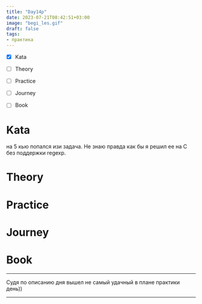 ```yaml
---
title: "Day14p"
date: 2023-07-21T08:42:51+03:00
image: "begi_les.gif"
draft: false
tags:
- практика
---
```



- [X] Kata
- [ ] Theory
- [ ] Practice
- [ ] Journey
- [ ] Book


# Kata

на 5 кью попался изи задача. Не знаю правда как бы я решил ее на С без поддержки regexp.

# Theory



# Practice



# Journey



# Book


***
Судя по описанию дня вышел не самый удачный в плане практики день))
***